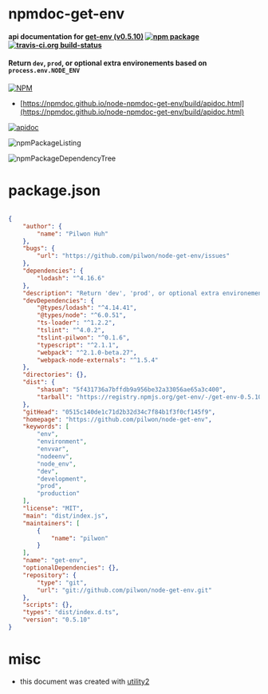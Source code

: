 # npmdoc-get-env

#### api documentation for  [get-env (v0.5.10)](https://github.com/pilwon/node-get-env)  [![npm package](https://img.shields.io/npm/v/npmdoc-get-env.svg?style=flat-square)](https://www.npmjs.org/package/npmdoc-get-env) [![travis-ci.org build-status](https://api.travis-ci.org/npmdoc/node-npmdoc-get-env.svg)](https://travis-ci.org/npmdoc/node-npmdoc-get-env)

#### Return `dev`, `prod`, or optional extra environements based on `process.env.NODE_ENV`

[![NPM](https://nodei.co/npm/get-env.png?downloads=true&downloadRank=true&stars=true)](https://www.npmjs.com/package/get-env)

- [https://npmdoc.github.io/node-npmdoc-get-env/build/apidoc.html](https://npmdoc.github.io/node-npmdoc-get-env/build/apidoc.html)

[![apidoc](https://npmdoc.github.io/node-npmdoc-get-env/build/screenCapture.buildCi.browser.%252Ftmp%252Fbuild%252Fapidoc.html.png)](https://npmdoc.github.io/node-npmdoc-get-env/build/apidoc.html)

![npmPackageListing](https://npmdoc.github.io/node-npmdoc-get-env/build/screenCapture.npmPackageListing.svg)

![npmPackageDependencyTree](https://npmdoc.github.io/node-npmdoc-get-env/build/screenCapture.npmPackageDependencyTree.svg)



# package.json

```json

{
    "author": {
        "name": "Pilwon Huh"
    },
    "bugs": {
        "url": "https://github.com/pilwon/node-get-env/issues"
    },
    "dependencies": {
        "lodash": "^4.16.6"
    },
    "description": "Return 'dev', 'prod', or optional extra environements based on 'process.env.NODE_ENV'",
    "devDependencies": {
        "@types/lodash": "^4.14.41",
        "@types/node": "^6.0.51",
        "ts-loader": "^1.2.2",
        "tslint": "^4.0.2",
        "tslint-pilwon": "^0.1.6",
        "typescript": "^2.1.1",
        "webpack": "^2.1.0-beta.27",
        "webpack-node-externals": "^1.5.4"
    },
    "directories": {},
    "dist": {
        "shasum": "5f431736a7bffdb9a956be32a33056ae65a3c400",
        "tarball": "https://registry.npmjs.org/get-env/-/get-env-0.5.10.tgz"
    },
    "gitHead": "0515c140de1c71d2b32d34c7f84b1f3f0cf145f9",
    "homepage": "https://github.com/pilwon/node-get-env",
    "keywords": [
        "env",
        "environment",
        "envvar",
        "nodeenv",
        "node_env",
        "dev",
        "development",
        "prod",
        "production"
    ],
    "license": "MIT",
    "main": "dist/index.js",
    "maintainers": [
        {
            "name": "pilwon"
        }
    ],
    "name": "get-env",
    "optionalDependencies": {},
    "repository": {
        "type": "git",
        "url": "git://github.com/pilwon/node-get-env.git"
    },
    "scripts": {},
    "types": "dist/index.d.ts",
    "version": "0.5.10"
}
```



# misc
- this document was created with [utility2](https://github.com/kaizhu256/node-utility2)
